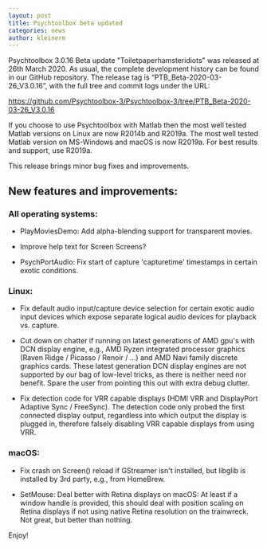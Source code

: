 ```yaml
---
layout: post
title: Psychtoolbox beta updated
categories: news
author: kleinerm
---
```


Psychtoolbox 3.0.16 Beta update "Toiletpaperhamsteridiots" was released at 26th March 2020.
As usual, the complete development history can be found in our GitHub repository.
The release tag is “PTB_Beta-2020-03-26_V3.0.16”, with the full tree and commit logs under the URL:

<https://github.com/Psychtoolbox-3/Psychtoolbox-3/tree/PTB_Beta-2020-03-26_V3.0.16>

If you choose to use Psychtoolbox with Matlab then the most well tested Matlab versions on Linux are now R2014b and R2019a. The most well tested Matlab version on MS-Windows and macOS is now R2019a. For best results and support, use R2019a.

This release brings minor bug fixes and improvements.


## New features and improvements:

### All operating systems:

- PlayMoviesDemo: Add alpha-blending support for transparent movies.

- Improve help text for Screen Screens?

- PsychPortAudio: Fix start of capture 'capturetime' timestamps in certain exotic conditions.

### Linux:

- Fix default audio input/capture device selection for certain exotic audio input devices which expose separate logical audio devices for playback vs. capture.

- Cut down on chatter if running on latest generations of AMD gpu's with DCN display engine, e.g., AMD Ryzen integrated processor graphics (Raven Ridge / Picasso / Renoir / ...) and AMD Navi family discrete graphics cards. These latest generation DCN display engines are not supported by our bag of low-level tricks, as there is neither need nor benefit. Spare the user from pointing this out with extra debug clutter.

- Fix detection code for VRR capable displays (HDMI VRR and DisplayPort Adaptive Sync / FreeSync). The detection code only probed the first connected display output, regardless into which output the display is plugged in, therefore falsely disabling VRR capable displays from using VRR.

### macOS:

- Fix crash on Screen() reload if GStreamer isn't installed, but libglib is installed by 3rd party, e.g., from HomeBrew.

- SetMouse: Deal better with Retina displays on macOS: At least if a window handle is provided, this should deal with position scaling on Retina displays if not using native Retina resolution on the trainwreck. Not great, but better than nothing.

Enjoy!
